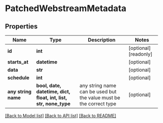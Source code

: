 # PatchedWebstreamMetadata


## Properties
Name | Type | Description | Notes
------------ | ------------- | ------------- | -------------
**id** | **int** |  | [optional] [readonly] 
**starts_at** | **datetime** |  | [optional] 
**data** | **str** |  | [optional] 
**schedule** | **int** |  | [optional] 
**any string name** | **bool, date, datetime, dict, float, int, list, str, none_type** | any string name can be used but the value must be the correct type | [optional]

[[Back to Model list]](../README.md#documentation-for-models) [[Back to API list]](../README.md#documentation-for-api-endpoints) [[Back to README]](../README.md)


